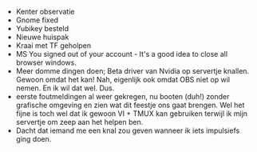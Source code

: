 - Kenter observatie
- Gnome fixed
- Yubikey besteld
- Nieuwe huispak
- Kraai met TF geholpen
- MS You signed out of your account - It's a good idea to close all browser windows.
- Meer domme dingen doen; Beta driver van Nvidia op servertje knallen. Gewoon omdat het kan! Nah, eigenlijk ook omdat OBS niet op wil nemen. En ik wil dat wel. Dus.
- eerste foutmeldingen al weer gekregen, nu booten (duh!) zonder grafische omgeving en zien wat dit feestje ons gaat brengen. Wel het fijne is toch wel dat ik gewoon VI + TMUX kan gebruiken terwijl ik mijn servertje om zeep aan het helpen ben.
- Dacht dat iemand me een knal zou geven wanneer ik iets impulsiefs ging doen.
